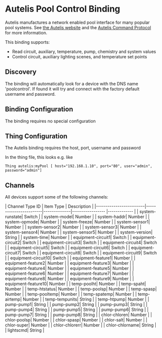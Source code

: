 # Autelis Pool Control Binding

Autelis manufactures a network enabled pool interface for many popular pool systems.  See [the Autelis website](http://www.autelis.com) and the  [Autelis Command Protocol](http://www.autelis.com/wiki/index.php?title=Pool_Control_(PI)_HTTP_Command_Reference) for more information.

This binding supports:
* Read circuit, auxiliary, temperature, pump, chemistry and system values  
* Control circuit, auxiliary lighting scenes, and temperature set points


## Discovery

The binding will automatically look for a device with the DNS name 'poolcontrol'.  If found it will try and connect with the factory default username and password.

## Binding Configuration

The binding requires no special configuration

## Thing Configuration

The Autelis binding requires the host, port, username and password
 
In the thing file, this looks e.g. like

```
Thing autelis:myPool [ host="192.168.1.10", port="80", user="admin", password="admin"]
```

## Channels

All devices support some of the following channels:

| Channel Type ID         | Item Type    | Description  |
|-------------------------|------------------------|--------------|----------------- |------------- |
| system-runstate| Switch       |
| system-model| Number       |
| system-haddr| Number       |
| system-opmode| Number       |
| system-freeze| Number       |
| system-sensor1| Number       |
| system-sensor2| Number       |
| system-sensor3| Number       |
| system-sensor4| Number       |
| system-sensor5| Number       |
| system-version| String       |
| system-time| Number       |
| equipment-circuit1| Switch       |
| equipment-circuit2| Switch       |
| equipment-circuit3| Switch       |
| equipment-circuit4| Switch       |
| equipment-circuit5| Switch       |
| equipment-circuit6| Switch       |
| equipment-circuit7| Switch       |
| equipment-circuit8| Switch       |
| equipment-circuit9| Switch       |
| equipment-circuit10| Switch       |
| equipment-feature1| Number       |
| equipment-feature2| Number       |
| equipment-feature3| Number       |
| equipment-feature4| Number       |
| equipment-feature5| Number       |
| equipment-feature6| Number       |
| equipment-feature7| Number       |
| equipment-feature8| Number       |
| equipment-feature9| Number       |
| equipment-feature10| Number       |
| temp-poolht| Number       |
| temp-spaht| Number       |
| temp-htstatus| Number       |
| temp-poolsp| Number       |
| temp-spasp| Number       |
| temp-pooltemp| Number       |
| temp-spatemp| Number       |
| temp-airtemp| Number       |
| temp-tempunits| String       |
| temp-htpump| Number       |
| pump-pump1| String       |
| pump-pump2| String       |
| pump-pump3| String       |
| pump-pump4| String       |
| pump-pump5| String       |
| pump-pump6| String       |
| pump-pump7| String       |
| pump-pump8| String       |
| chlor-chloren| Number       |
| chlor-poolsp| Number       |
| chlor-spasp| Number       |
| chlor-salt| Number       |
| chlor-super| Number       |
| chlor-chlorerr| Number       |
| chlor-chlorname| String       |
| lightscmd| String       |
